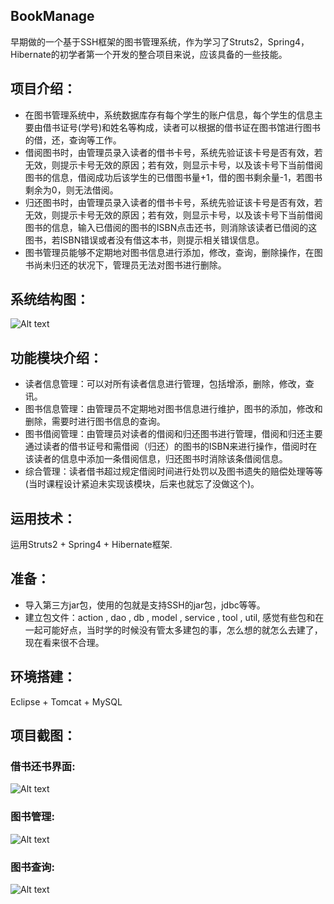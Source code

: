 ## BookManage

早期做的一个基于SSH框架的图书管理系统，作为学习了Struts2，Spring4，Hibernate的初学者第一个开发的整合项目来说，应该具备的一些技能。

## 项目介绍：

- 在图书管理系统中，系统数据库存有每个学生的账户信息，每个学生的信息主要由借书证号(学号)和姓名等构成，读者可以根据的借书证在图书馆进行图书的借，还，查询等工作。
- 借阅图书时，由管理员录入读者的借书卡号，系统先验证该卡号是否有效，若无效，则提示卡号无效的原因；若有效，则显示卡号，以及该卡号下当前借阅图书的信息，借阅成功后该学生的已借图书量+1，借的图书剩余量-1，若图书剩余为0，则无法借阅。
- 归还图书时，由管理员录入读者的借书卡号，系统先验证该卡号是否有效，若无效，则提示卡号无效的原因；若有效，则显示卡号，以及该卡号下当前借阅图书的信息，输入已借阅的图书的ISBN点击还书，则消除该读者已借阅的这图书，若ISBN错误或者没有借这本书，则提示相关错误信息。
- 图书管理员能够不定期地对图书信息进行添加，修改，查询，删除操作，在图书尚未归还的状况下，管理员无法对图书进行删除。

## 系统结构图：

![Alt text](https://github.com/Csh090501/BookManage/raw/master/img/系统结构图.png)


## 功能模块介绍：
- 读者信息管理：可以对所有读者信息进行管理，包括增添，删除，修改，查讯。
- 图书信息管理：由管理员不定期地对图书信息进行维护，图书的添加，修改和删除，需要时进行图书信息的查询。
- 图书借阅管理：由管理员对读者的借阅和归还图书进行管理，借阅和归还主要通过读者的借书证号和需借阅（归还）的图书的ISBN来进行操作，借阅时在该读者的信息中添加一条借阅信息，归还图书时消除该条借阅信息。
- 综合管理：读者借书超过规定借阅时间进行处罚以及图书遗失的赔偿处理等等(当时课程设计紧迫未实现该模块，后来也就忘了没做这个)。

## 运用技术：

运用Struts2 + Spring4 + Hibernate框架.

## 准备：
- 导入第三方jar包，使用的包就是支持SSH的jar包，jdbc等等。
- 建立包文件：action , dao , db , model , service , tool , util, 感觉有些包和在一起可能好点，当时学的时候没有管太多建包的事，怎么想的就怎么去建了，现在看来很不合理。

## 环境搭建： 

Eclipse + Tomcat + MySQL

## 项目截图：

### 借书还书界面:

![Alt text](https://github.com/Csh090501/BookManage/raw/master/img/借书还书.png)

### 图书管理:

![Alt text](https://github.com/Csh090501/BookManage/raw/master/img/图书管理.png)

### 图书查询:

![Alt text](https://github.com/Csh090501/BookManage/raw/master/img/图书查询.png)
